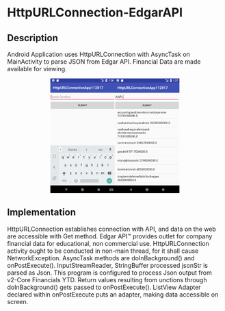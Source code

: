 # HttpURLConnection-EdgarAPI

<h2>Description</h2>
Android Application uses HttpURLConnection with AsyncTask on MainActivity to parse JSON from Edgar API.
Financial Data are made available for viewing.
<p><p>

<center><div><img src="HttpURLConnection_screenshot.jpg" width="60%"></div></center>

<h2>Implementation</h2>
<p>HttpURLConnection establishes connection with API, and data on the web are accessible with Get method.  Edgar API&trade; provides outlet for company financial data for educational, non commercial use. HttpURLConnection activity ought to be conducted in non-main thread, for it shall cause NetworkException. AsyncTask methods are doInBackground() and onPostExecute(). InputStreamReader, StringBuffer processed jsonStr is parsed as Json. This program is configured to process Json output from v2-Core Financials YTD.  Return values resulting from unctions through doInBackground() gets passed to onPostExecute(). ListView Adapter declared within onPostExecute puts an adapter, making data accessible on screen.</p>
<p></p>
